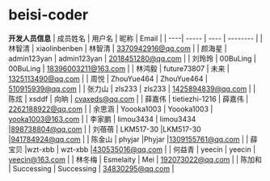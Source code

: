 # beisi-coder

**开发人员信息**
| 成员姓名 | 用户名 | 昵称 | Email |
| ----| ----- | ---- | -------- |
| 林智清 | xiaolinbenben | 林智清 | 3370942916@qq.com |
| 颜海星 | admin123yan | admin123yan | 2018451280@qq.com |
| 刘玲玲 | 00BuLing | 00BuLing | 18396003211@163.com |
| 林鸿毅 | future73807 | 未来 | 1325113490@qq.com |
| 周悦 | ZhouYue464 | ZhouYue464 | 510915939@qq.com |
| 张力山 | zls233 | zls233 | 1425894839@qq.com |
| 陈炫 | xsddf | 向晌 | cvaxeds@qq.com |
| 薛嘉伟 | tietiezhi-1216 | 薛嘉伟 | 2262188922@qq.com |
| 余思涵 | Yoooka1003 | Yoooka1003 | yooka1003@163.com |
| 李家鹏 | limou3434 | limou3434 |898738804@qq.com |
| 刘蓓蓓 | LKM517-30 |LKM517-30 |941784924@qq.com |
| 陈金山 | phyjar |Phyjar |1309155761@qq.com |
| 薛宝贝 |wzt-xbb | wzt-xbb |430535016@qq.com |
| 何益青 | yeecin | yeecin | yeecin@163.com |
| 林冬梅 | Esmelaity | Mei | 192073022@qq.com |
| 陈加和 | Successing | Successing | 34830295@qq.com |
